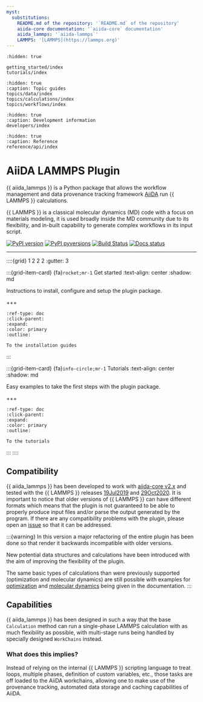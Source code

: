 ```yaml
---
myst:
  substitutions:
    README.md of the repository: '`README.md` of the repository'
    aiida-core documentation: '`aiida-core` documentation'
    aiida_lammps: '`aiida-lammps`'
    LAMMPS: '[LAMMPS](https://lammps.org)'
---
```


```{toctree}
:hidden: true

getting_started/index
tutorials/index
```

```{toctree}
:hidden: true
:caption: Topic guides
topics/data/index
topics/calculations/index
topics/workflows/index
```

```{toctree}
:hidden: true
:caption: Development information
developers/index
```

```{toctree}
:hidden: true
:caption: Reference
reference/api/index
```



# AiiDA LAMMPS Plugin

{{ aiida_lammps }} is a Python package that allows the workflow management and data provenance tracking framework [AiiDA](http://aiida-core.readthedocs.io/) run {{ LAMMPS }} calculations.

{{ LAMMPS }} is a classical molecular dynamics (MD) code with a focus on materials modeling, it is used broadly inside the MD community due to its flexibility, and in-built capability to generate complex workflows in its input script.

[![PyPI version](https://badge.fury.io/py/aiida-lammps.svg)](https://badge.fury.io/py/aiida-lammps)
[![PyPI pyversions](https://img.shields.io/pypi/pyversions/aiida-lammps.svg)](https://pypi.python.org/pypi/aiida-lammps)
[![Build Status](https://github.com/aiidaplugins/aiida-lammps/actions/workflows/ci.yml/badge.svg?branch=main)](https://github.com/aiidateam/aiida-lammps/actions)
[![Docs status](https://readthedocs.org/projects/aiida-lammps/badge)](http://aiida-lammps.readthedocs.io/)

______________________________________________________________________


::::{grid} 1 2 2 2
:gutter: 3

:::{grid-item-card} {fa}`rocket;mr-1` Get started
:text-align: center
:shadow: md

Instructions to install, configure and setup the plugin package.

+++

```{button-ref} getting_started/index
:ref-type: doc
:click-parent:
:expand:
:color: primary
:outline:

To the installation guides
```
:::

:::{grid-item-card} {fa}`info-circle;mr-1` Tutorials
:text-align: center
:shadow: md

Easy examples to take the first steps with the plugin package.

+++

```{button-ref} tutorials/index
:ref-type: doc
:click-parent:
:expand:
:color: primary
:outline:

To the tutorials
```
:::
::::


## Compatibility

{{ aiida_lammps }} has been developed to work with [aiida-core v2.x](https://www.aiida.net/news/posts/2022-04-27-aiida-2-release.html) and tested with the {{ LAMMPS }} releases [19Jul2019](https://github.com/lammps/lammps/releases/tag/patch_19Jul2019) and [29Oct2020](https://github.com/lammps/lammps/releases/tag/stable_29Oct2020). It is important to notice that older versions of {{ LAMMPS }} can have different formats which means that the plugin is not guaranteed to be able to properly produce input files and/or parse the output generated by the program. If there are any compatibility problems with the plugin, please open an [issue](https://github.com/aiidaplugins/aiida-lammps/issues) so that it can be addressed.

:::{warning}
In this version a major refactoring of the entire plugin has been done so that render it backwards incompatible with older versions.

New potential data structures and calculations have been introduced with the aim of improving the flexibility of the plugin.

The same basic types of calculations than were previously supported (optimization and molecular dynamics) are still possible with examples for [optimization](tutorials/first_relaxation.md) and [molecular dynamics](tutorials/first_md.md) being given in the documentation.
:::

## Capabilities

{{ aiida_lammps }} has been designed in such a way that the base ``Calculation`` method can run a single-phase LAMMPS calculation with as much flexibility as possible, with multi-stage runs being handled by specially designed  ``WorkChains`` instead.

### What does this implies?

Instead of relying on the internal {{ LAMMPS }} scripting language to treat loops, multiple phases, definition of custom variables, etc., those tasks are off loaded to the AiiDA workchains, allowing one to make use of the provenance tracking, automated data storage and caching capabilities of AiiDA.
